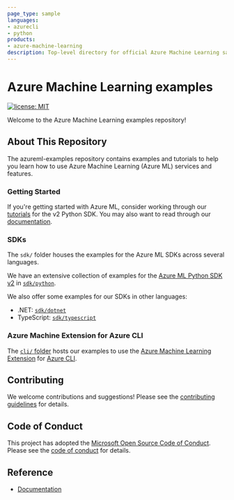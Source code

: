 ```yaml
---
page_type: sample
languages:
- azurecli
- python
products:
- azure-machine-learning
description: Top-level directory for official Azure Machine Learning sample code and examples.
---
```


# Azure Machine Learning examples

[![license: MIT](https://img.shields.io/badge/License-MIT-purple.svg)](LICENSE)

Welcome to the Azure Machine Learning examples repository!

## About This Repository

The azureml-examples repository contains examples and tutorials to help you learn how to use Azure Machine Learning
(Azure ML) services and features.


### Getting Started

If you're getting started with Azure ML, consider working through our [tutorials] for the v2 Python SDK. You may
also want to read through our [documentation](#supplementary-documentation).

### SDKs

The `sdk/` folder houses the examples for the Azure ML SDKs across several languages.

We have an extensive collection of examples for the [Azure ML Python SDK v2][azure cli ml extension v2 overview] in
[`sdk/python`][azureml python sdk v2 examples].

We also offer some examples for our SDKs in other languages:

* .NET: [`sdk/dotnet`][azureml dotnet sdk v2 examples]
* TypeScript: [`sdk/typescript`][azureml typescript sdk v2 examples]

### Azure Machine Extension for Azure CLI

The [`cli/` folder][azureml cli extension examples] hosts our examples to use the
[Azure Machine Learning Extension][azure cli ml extension v2 overview] for [Azure CLI][azure cli overview].

## Contributing

We welcome contributions and suggestions! Please see the [contributing guidelines](CONTRIBUTING.md) for details.

## Code of Conduct

This project has adopted the [Microsoft Open Source Code of Conduct](https://opensource.microsoft.com/codeofconduct/). Please see the [code of conduct](CODE_OF_CONDUCT.md) for details.

## Reference
 
- [Documentation](https://docs.microsoft.com/azure/machine-learning)


[tutorials]: ./tutorials
[azure cli overview]: https://learn.microsoft.com/en-us/cli/azure/what-is-azure-cli
[azureml cli extension examples]: ./cli
[azureml python sdk v2 examples]: ./sdk/python
[azureml dotnet sdk v2 examples]: ./sdk/dotnet
[azureml typescript sdk v2 examples]: ./sdk/typescript
[azure cli ml extension v2 overview]: https://learn.microsoft.com/en-us/azure/machine-learning/concept-v2?view=azureml-api-2#azure-machine-learning-cli-v2
[azureml python sdk v2 overview]: https://learn.microsoft.com/en-us/azure/machine-learning/concept-v2?view=azureml-api-2#azure-machine-learning-python-sdk-v2

